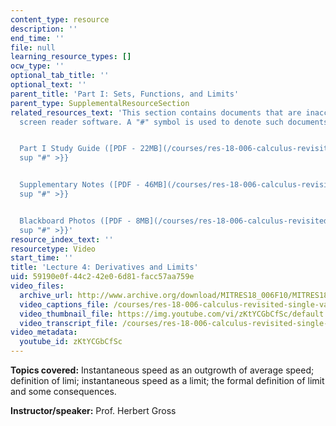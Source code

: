 ```yaml
---
content_type: resource
description: ''
end_time: ''
file: null
learning_resource_types: []
ocw_type: ''
optional_tab_title: ''
optional_text: ''
parent_title: 'Part I: Sets, Functions, and Limits'
parent_type: SupplementalResourceSection
related_resources_text: 'This section contains documents that are inaccessible to
  screen reader software. A "#" symbol is used to denote such documents.


  Part I Study Guide ([PDF - 22MB](/courses/res-18-006-calculus-revisited-single-variable-calculus-fall-2010/resources/mitres_18_006_study_1)){{<
  sup "#" >}}


  Supplementary Notes ([PDF - 46MB](/courses/res-18-006-calculus-revisited-single-variable-calculus-fall-2010/resources/mitres_18_006_supp_notes-1)){{<
  sup "#" >}}


  Blackboard Photos ([PDF - 8MB](/courses/res-18-006-calculus-revisited-single-variable-calculus-fall-2010/resources/mitres_18_006_blackboard-1)){{<
  sup "#" >}}'
resource_index_text: ''
resourcetype: Video
start_time: ''
title: 'Lecture 4: Derivatives and Limits'
uid: 59190e0f-44c2-42e0-6d81-facc57aa759e
video_files:
  archive_url: http://www.archive.org/download/MITRES18_006F10/MITRES18_006F10_26_0104_300k.mp4
  video_captions_file: /courses/res-18-006-calculus-revisited-single-variable-calculus-fall-2010/a8b2a103b24d57ec832be57c5ef72a06_zKtYCGbCfSc.vtt
  video_thumbnail_file: https://img.youtube.com/vi/zKtYCGbCfSc/default.jpg
  video_transcript_file: /courses/res-18-006-calculus-revisited-single-variable-calculus-fall-2010/c9d22d9bdc27d88b4ad2a068d523582b_zKtYCGbCfSc.pdf
video_metadata:
  youtube_id: zKtYCGbCfSc
---
```


**Topics covered:** Instantaneous speed as an outgrowth of average speed; definition of limi; instantaneous speed as a limit; the formal definition of limit and some consequences.

**Instructor/speaker:** Prof. Herbert Gross



